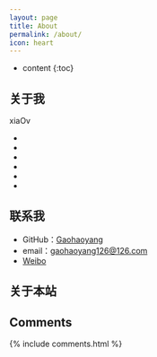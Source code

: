 ```yaml
---
layout: page
title: About
permalink: /about/
icon: heart
---
```


* content
{:toc}

## 关于我

xiaOv

* 
* 
* 
* 
* 
* 

## 联系我

* GitHub：[Gaohaoyang](https://github.com/Gaohaoyang)
* email：gaohaoyang126@126.com
* [Weibo](http://weibo.com/3115521wh)

## 关于本站


## Comments

{% include comments.html %}
